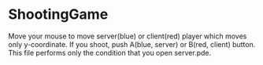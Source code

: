 # ShootingGame
Move your mouse to move server(blue) or client(red) player which moves only y-coordinate.
If you shoot, push A(blue, server) or B(red, client) button.
This file performs only the condition that you open server.pde.
